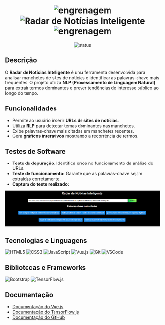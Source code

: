 <div align="center">
  <h1>
    <img src="https://img.shields.io/badge/⚙️-1E5128?style=flat" alt="engrenagem" height="28">
    <img src="https://img.shields.io/badge/RADAR%20DE%20NOTÍCIAS%20INTELIGENTE-1E5128?style=flat&logoColor=white" alt="Radar de Notícias Inteligente" height="28">
    <img src="https://img.shields.io/badge/⚙️-1E5128?style=flat" alt="engrenagem" height="28">
  </h1>
<p>
    <img src="https://img.shields.io/badge/status-concluído-008B8B?style=flat-square" alt="status">
</p>
</div>

## Descrição 
O **Radar de Notícias Inteligente** é uma ferramenta desenvolvida para analisar manchetes de sites de notícias e identificar as palavras-chave mais frequentes. O projeto utiliza **NLP (Processamento de Linguagem Natural)** para extrair termos dominantes e prever tendências de interesse público ao longo do tempo.

## Funcionalidades 
- Permite ao usuário inserir **URLs de sites de notícias**.
- Utiliza **NLP** para detectar temas dominantes nas manchetes.
- Exibe palavras-chave mais citadas em manchetes recentes.
- Gera **gráficos interativos** mostrando a recorrência de termos.

## Testes de Software
- **Teste de depuração:** Identifica erros no funcionamento da análise de URLs.
- **Teste de funcionamento:** Garante que as palavras-chave sejam extraídas corretamente.
- **Captura do teste realizado:**
<img src="./imagem/img1.png" alt="Captura da tela" width="800px">

## Tecnologias e Linguagens  
![HTML5](https://img.shields.io/badge/-HTML5-556B2F?style=flat&logo=html5&logoColor=white)
![CSS3](https://img.shields.io/badge/-CSS3-556B2F?style=flat&logo=css3&logoColor=white)
![JavaScript](https://img.shields.io/badge/-JavaScript-556B2F?style=flat&logo=javascript&logoColor=white)
![Vue.js](https://img.shields.io/badge/-Vue.js-556B2F?style=flat&logo=vue.js&logoColor=white)
![Git](https://img.shields.io/badge/-Git-556B2F?style=flat&logo=git&logoColor=white)
![VSCode](https://img.shields.io/badge/-VS%20Code-556B2F?style=flat&logo=visual-studio-code&logoColor=white)  

## Bibliotecas e Frameworks  
![Bootstrap](https://img.shields.io/badge/-Bootstrap-556B2F?style=flat&logo=bootstrap&logoColor=white)
![TensorFlow.js](https://img.shields.io/badge/-TensorFlow.js-556B2F?style=flat&logo=tensorflow&logoColor=white)  


## Documentação
- [Documentação do Vue.js](https://vuejs.org/)
- [Documentação do TensorFlow.js](https://www.tensorflow.org/js)
- [Documentação do GitHub](https://docs.github.com/)

